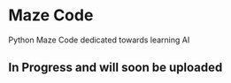 # Maze Code
Python Maze Code dedicated towards learning AI 


## In Progress and will soon be uploaded
